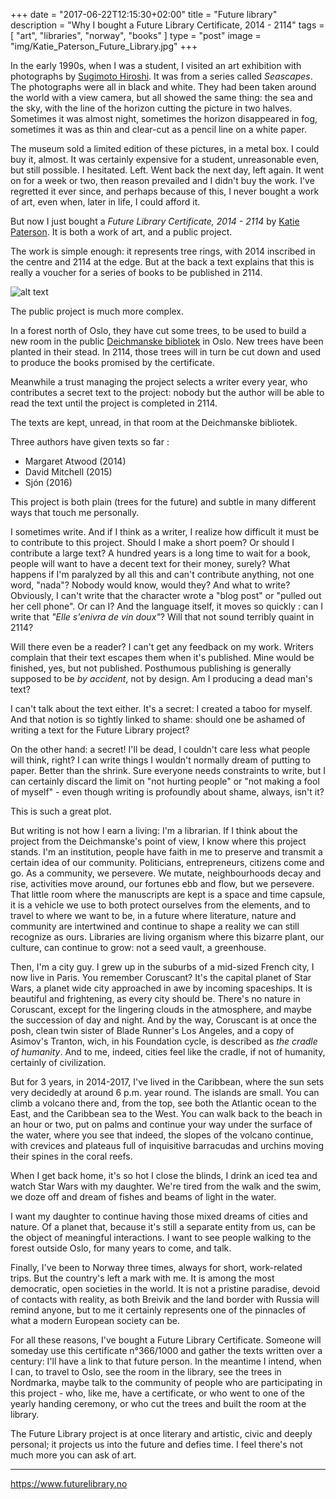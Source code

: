 +++
date = "2017-06-22T12:15:30+02:00"
title = "Future library"
description = "Why I bought a Future Library Certificate, 2014 - 2114"
tags = [ "art", "libraries", "norway", "books" ]
type = "post"
image = "img/Katie_Paterson_Future_Library.jpg"
+++

In the early 1990s, when I was a student, I visited an art exhibition with photographs by [Sugimoto Hiroshi](https://www.sugimotohiroshi.com). It was from a series called _Seascapes_. The photographs were all in black and white. They had been taken around the world with a view camera, but all showed the same thing: the sea and the sky, with the line of the horizon cutting the picture in two halves. Sometimes it was almost night, sometimes the horizon disappeared in fog, sometimes it was as thin and clear-cut as a pencil line on a white paper.

The museum sold a limited edition of these pictures, in a metal box. I could buy it, almost. It was certainly expensive for a student, unreasonable even, but still possible. I hesitated. Left. Went back the next day, left again. It went on for a week or two, then reason prevailed and I didn't buy the work. I've regretted it ever since, and perhaps because of this, I never bought a work of art, even when, later in life, I could afford it.

But now I just bought a _Future Library Certificate, 2014 - 2114_ by [Katie Paterson](http://katiepaterson.org/). It is both a work of art, and a public project.

The work is simple enough: it represents tree rings, with 2014 inscribed in the centre and 2114 at the edge. But at the back a text explains that this is really a voucher for a series of books to be published in 2114.

![alt text](/img/KatiePatersonFutureLibraryCertificate.jpg "Katie Paterson Future Library Certificate")

The public project is much more complex.

In a forest north of Oslo, they have cut some trees, to be used to build a new room in the public [Deichmanske bibliotek](https://www.deichman.no) in Oslo. New trees have been planted in their stead. In 2114, those trees will in turn be cut down and used to produce the books promised by the certificate.

Meanwhile a trust managing the project selects a writer every year, who contributes a secret text to the project: nobody but the author will be able to read the text until the project is completed in 2114.

The texts are kept, unread, in that room at the Deichmanske bibliotek.

Three authors have given texts so far : 

- Margaret Atwood (2014)
- David Mitchell (2015)
- Sjón (2016)

This project is both plain (trees for the future) and subtle in many different ways that touch me personally.

I sometimes write. And if I think as a writer, I realize how difficult it must be to contribute to this project. Should I make a short poem? Or should I contribute a large text? A hundred years is a long time to wait for a book, people will want to have a decent text for their money, surely? What happens if I'm paralyzed by all this and can't contribute anything, not one word, "nada"? Nobody would know, would they? And what to write? Obviously, I can't write that the character wrote a "blog post" or "pulled out her cell phone". Or can I? And the language itself, it moves so quickly : can I write that _"Elle s'enivra de vin doux"_? Will that not sound terribly quaint in 2114?

Will there even be a reader? I can't get any feedback on my work. Writers complain that their text escapes them when it's published. Mine would be finished, yes, but not published. Posthumous publishing is generally supposed to be _by accident_, not by design. Am I producing a dead man's text?

I can't talk about the text either. It's a secret: I created a taboo for myself. And that notion is so tightly linked to shame: should one be ashamed of writing a text for the Future Library project?

On the other hand: a secret! I'll be dead, I couldn't care less what people will think, right? I can write things I wouldn't normally dream of putting to paper. Better than the shrink. Sure everyone needs constraints to write, but I can certainly discard the limit on "not hurting people" or "not making a fool of myself" - even though writing is profoundly about shame, always, isn't it?

This is such a great plot.

But writing is not how I earn a living: I'm a librarian. If I think about the project from the Deichmanske's point of view, I know where this project stands. I'm an institution, people have faith in me to preserve and transmit a certain idea of our community. Politicians, entrepreneurs, citizens come and go. As a community, we persevere. We mutate, neighbourhoods decay and rise, activities move around, our fortunes ebb and flow, but we persevere. That little room where the manuscripts are kept is a space and time capsule, it is a vehicle we use to both protect ourselves from the elements, and to travel to where we want to be, in a future where literature, nature and community are intertwined and continue to shape a reality we can still recognize as ours. Libraries are living organism where this bizarre plant, our culture, can continue to grow: not a seed vault, a greenhouse.

Then, I'm a city guy. I grew up in the suburbs of a mid-sized French city, I now live in Paris. You remember Coruscant? It's the capital planet of Star Wars, a planet wide city approached in awe by incoming spaceships. It is beautiful and frightening, as every city should be. There's no nature in Coruscant, except for the lingering clouds in the atmosphere, and maybe the succession of day and night. And by the way, Coruscant is at once the posh, clean twin sister of Blade Runner's Los Angeles, and a copy of Asimov's Tranton, wich, in his Foundation cycle, is described as _the cradle of humanity_. And to me, indeed, cities feel like the cradle, if not of humanity, certainly of civilization.

But for 3 years, in 2014-2017, I've lived in the Caribbean, where the sun sets very decidedly at around 6 p.m. year round. The islands are small. You can climb a volcano there and, from the top, see both the Atlantic ocean to the East, and the Caribbean sea to the West. You can walk back to the beach in an hour or two, put on palms and continue your way under the surface of the water, where you see that indeed, the slopes of the volcano continue, with crevices and plateaus full of inquisitive barracudas and urchins moving their spines in the coral reefs.

When I get back home, it's so hot I close the blinds, I drink an iced tea and watch Star Wars with my daughter. We're tired from the walk and the swim, we doze off and dream of fishes and beams of light in the water.

I want my daughter to continue having those mixed dreams of cities and nature. Of a planet that, because it's still a separate entity from us, can be the object of meaningful interactions. I want to see people walking to the forest outside Oslo, for many years to come, and talk.

Finally, I've been to Norway three times, always for short, work-related trips. But the country's left a mark with me. It is among the most democratic, open societies in the world. It is not a pristine paradise, devoid of contacts with reality, as both Breivik and the land border with Russia will remind anyone, but to me it certainly represents one of the pinnacles of what a modern European society can be.

For all these reasons, I've bought a Future Library Certificate. Someone will someday use this certificate n°366/1000 and gather the texts written over a century: I'll have a link to that future person. In the meantime I intend, when I can, to travel to Oslo, see the room in the library, see the trees in Nordmarka, maybe talk to the community of people who are participating in this project - who, like me, have a certificate, or who went to one of the yearly handing ceremony, or who cut the trees and built the room at the library.

The Future Library project is at once literary and artistic, civic and deeply personal; it projects us into the future and defies time. I feel there's not much more you can ask of art.

<hr />

https://www.futurelibrary.no